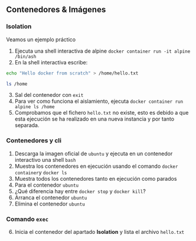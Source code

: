 ## Contenedores & Imágenes

### Isolation
Veamos un ejemplo práctico
1. Ejecuta una shell interactiva de alpine `docker container run -it alpine /bin/ash`
2. En la shell interactiva escribe:
```sh
echo "Hello docker from scratch" > /home/hello.txt

ls /home
```
3. Sal del contenedor con `exit`
4. Para ver como funciona el aislamiento, ejecuta `docker container run alpine ls /home`
5. Comprobamos que el fichero `hello.txt` no existe, esto es debido a que esta ejecución se ha realizado en una nueva instancia y por tanto separada.

### Contenedores y cli
1. Descarga la imagen oficial de `ubuntu` y ejecuta en un contenedor interactivo una shell `bash`
2. Muestra los contenedores en ejecución usando el comando `docker container`y `docker ls`
3. Muestra todos los contenedores tanto en ejecución como parados
4. Para el contenedor `ubuntu`
5. ¿Qué diferencia hay entre `docker stop` y `docker kill`?
6. Arranca el contenedor `ubuntu`
7. Elimina el contenedor `ubuntu`

### Comando `exec`
6. Inicia el contenedor del apartado **Isolation** y lista el archivo `hello.txt`
